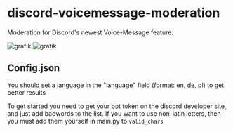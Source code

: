 # discord-voicemessage-moderation
Moderation for Discord's newest Voice-Message feature.

![grafik](https://user-images.githubusercontent.com/67586349/232165774-8ef8b84c-d56e-4095-a390-c58691c2ef63.png)
![grafik](https://user-images.githubusercontent.com/67586349/232165671-0bc28036-574b-4fbf-9884-cec30d3f324d.png)

## Config.json

You should set a language in the "language" field (format: en, de, pl) to get better results

To get started you need to get your bot token on the discord developer site, and just add badwords to the list.
If you want to use non-latin letters, then you must add them yourself in main.py to `valid_chars`

